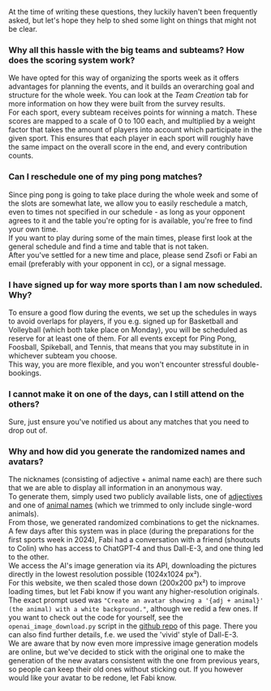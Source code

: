At the time of writing these questions, they luckily haven't been frequently asked, but let's hope they help to shed some light on things that might not be clear.

### Why all this hassle with the big teams and subteams? How does the scoring system work?

We have opted for this way of organizing the sports week as it offers advantages for planning the events, and it builds an overarching goal and structure for the whole week. You can look at the *Team Creation* tab for more information on how they were built from the survey results.\
For each sport, every subteam receives points for winning a match. These scores are mapped to a scale of 0 to 100 each, and multiplied by a weight factor that takes the amount of players into account which participate in the given sport. This ensures that each player in each sport will roughly have the same impact on the overall score in the end, and every contribution counts.

### Can I reschedule one of my ping pong matches?

Since ping pong is going to take place during the whole week and some of the slots are somewhat late, we allow you to easily reschedule a match, even to times not specified in our schedule - as long as your opponent agrees to it and the table you're opting for is available, you're free to find your own time.\
If you want to play during some of the main times, please first look at the general schedule and find a time and table that is not taken.\
After you've settled for a new time and place, please send Zsofi or Fabi an email (preferably with your opponent in cc), or a signal message.

### I have signed up for way more sports than I am now scheduled. Why?

To ensure a good flow during the events, we set up the schedules in ways to avoid overlaps for players, if you e.g. signed up for Basketball and Volleyball (which both take place on Monday), you will be scheduled as reserve for at least one of them. For all events except for Ping Pong, Foosball, Spikeball, and Tennis, that means that you may substitute in in whichever subteam you choose.\
This way, you are more flexible, and you won't encounter stressful double-bookings.

### I cannot make it on one of the days, can I still attend on the others?

Sure, just ensure you've notified us about any matches that you need to drop out of.

### Why and how did you generate the randomized names and avatars?

The nicknames (consisting of adjective + animal name each) are there such that we are able to display all information in an anonymous way.\
To generate them, simply used two publicly available lists, one of [adjectives]("https://gist.github.com/hugsy/8910dc78d208e40de42deb29e62df913") and one of [animal names](https://gist.github.com/EyeOfMidas/311e77b8b8c2f334fc8bdaf652c1f47f#file-animal-names-csv) (which we trimmed to only include single-word animals).\
From those, we generated randomized combinations to get the nicknames.\
A few days after this system was in place (during the preparations for the first sports week in 2024), Fabi had a conversation with a friend (shoutouts to Colin) who has access to ChatGPT-4 and thus Dall-E-3, and one thing led to the other.\
We access the AI's image generation via its API, downloading the pictures directly in the lowest resolution possible (1024x1024 px²).\
For this website, we then scaled those down (200x200 px²) to improve loading times, but let Fabi know if you want any higher-resolution originals.\
The exact prompt used was ```"Create an avatar showing a '{adj + animal}' (the animal) with a white background."```, although we redid a few ones. If you want to check out the code for yourself, see the `openai_image_download.py` script in the [github repo](https://github.com/FBalzerMPE/imprs_sports_week) of this page. There you can also find further details, f.e. we used the 'vivid' style of Dall-E-3.\
We are aware that by now even more impressive image generation models are online, but we've decided to stick with the original one to make the generation of the new avatars consistent with the one from previous years, so people can keep their old ones without sticking out. If you however would like your avatar to be redone, let Fabi know.
